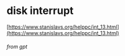 # disk interrupt

[https://www.stanislavs.org/helppc/int_13.html](https://www.stanislavs.org/helppc/int_13.html)

###### from gpt


